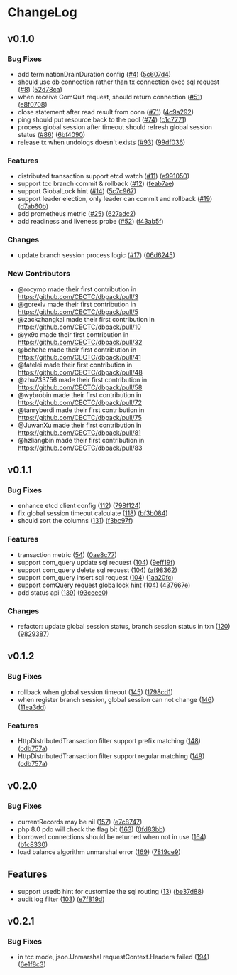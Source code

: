 # ChangeLog

## v0.1.0

### Bug Fixes

* add terminationDrainDuration config ([#4](https://github.com/cectc/dbpack/issues/4)) ([5c607d4](https://github.com/cectc/dbpack/commit/5c607d48d1149218cff3988dcb00d83da571a561))
* should use db connection rather than tx connection exec sql request ([#8](https://github.com/cectc/dbpack/pull/8)) ([52d78ca](https://github.com/cectc/dbpack/commit/52d78cab0bc414d92a5c59230f2827c8332c2bde))
* when receive ComQuit request, should return connection ([#51](https://github.com/cectc/dbpack/pull/51)) ([e8f0708](https://github.com/cectc/dbpack/commit/e8f07086ccf76a7112f00512e3ed3f6e94aff410))
* close statement after read result from conn ([#71](https://github.com/cectc/dbpack/pull/71)) ([4c9a292](https://github.com/cectc/dbpack/commit/4c9a29271d73df0ff8daf92c3faebf1540b0cf01))
* ping should put resource back to the pool ([#74](https://github.com/cectc/dbpack/pull/74)) ([c1c7771](https://github.com/cectc/dbpack/commit/c1c77710398ad58d7d3809ad66312550b0931236))
* process global session after timeout should refresh global session status ([#86](https://github.com/cectc/dbpack/pull/86)) ([6bf4090](https://github.com/cectc/dbpack/commit/6bf4090fbe897c60c229ac172fdb0c14720066ee))
* release tx when undologs doesn't exists ([#93](https://github.com/cectc/dbpack/pull/93)) ([99df036](https://github.com/cectc/dbpack/commit/99df0361ca1cf7876daa66151cf6bb462d0fd3bb))

### Features

* distributed transaction support etcd watch ([#11](https://github.com/cectc/dbpack/pull/11)) ([e991050](https://github.com/cectc/dbpack/commit/e9910501e32d23741f99f5fe9ece1077ba1b348c))
* support tcc branch commit & rollback ([#12](https://github.com/cectc/dbpack/issues/12)) ([feab7ae](https://github.com/cectc/dbpack/commit/feab7aefe819bf3217363994c67515b887f8adb9))
* support GlobalLock hint ([#14](https://github.com/cectc/dbpack/issues/14)) ([5c7c967](https://github.com/cectc/dbpack/commit/5c7c96797539943ed75495d1cfa92f6094ff548e))
* support leader election, only leader can commit and rollback ([#19](https://github.com/cectc/dbpack/pull/19)) ([d7ab60b](https://github.com/cectc/dbpack/commit/d7ab60b6ed5547f1bc9a6c426e1fb9ee21d6f4f3))
* add prometheus metric ([#25](https://github.com/cectc/dbpack/issues/25)) ([627adc2](https://github.com/cectc/dbpack/commit/627adc2ced9da499e6b658f718b23417e7df9903))
* add readiness and liveness probe ([#52](https://github.com/cectc/dbpack/issues/52)) ([f43ab5f](https://github.com/cectc/dbpack/commit/f43ab5f4ed6eafaf950a73e241c536849a16e4f9))

### Changes

* update branch session process logic ([#17](https://github.com/cectc/dbpack/pull/17)) ([06d6245](https://github.com/cectc/dbpack/commit/06d624511c65a379e73dae91c2be4fb3785b9bf0))

### New Contributors
* @rocymp made their first contribution in https://github.com/CECTC/dbpack/pull/3
* @gorexlv made their first contribution in https://github.com/CECTC/dbpack/pull/5
* @zackzhangkai made their first contribution in https://github.com/CECTC/dbpack/pull/10
* @yx9o made their first contribution in https://github.com/CECTC/dbpack/pull/32
* @bohehe made their first contribution in https://github.com/CECTC/dbpack/pull/41
* @fatelei made their first contribution in https://github.com/CECTC/dbpack/pull/48
* @zhu733756 made their first contribution in https://github.com/CECTC/dbpack/pull/58
* @wybrobin made their first contribution in https://github.com/CECTC/dbpack/pull/72
* @tanryberdi made their first contribution in https://github.com/CECTC/dbpack/pull/75
* @JuwanXu made their first contribution in https://github.com/CECTC/dbpack/pull/81
* @hzliangbin made their first contribution in https://github.com/CECTC/dbpack/pull/83

## v0.1.1

### Bug Fixes

* enhance etcd client config ([112](https://github.com/CECTC/dbpack/pull/112])) ([798f124](https://github.com/cectc/dbpack/commit/798f124a6b33a4f83a734ac9a971ff8760dcffbf))
* fix global session timeout calculate ([118](https://github.com/CECTC/dbpack/pull/118)) ([bf3b084](https://github.com/cectc/dbpack/commit/bf3b08418485347da83af5c061a59839c1bace9e))
* should sort the columns ([131](https://github.com/CECTC/dbpack/pull/131)) ([f3bc97f](https://github.com/cectc/dbpack/commit/f3bc97fe095c2eaeda0f6d1eb0dabb22a9fc7020))

### Features

* transaction metric ([54](https://github.com/CECTC/dbpack/issues/54)) ([0ae8c77](https://github.com/cectc/dbpack/commit/0ae8c774106b58f5dbbfa045d4a8591fb913c929))
* support com_query update sql request ([104](https://github.com/CECTC/dbpack/issues/104)) ([9eff19f](https://github.com/cectc/dbpack/commit/9eff19fd1e40f6a63722e7e61f84218718c3b956))
* support com_query delete sql request ([104](https://github.com/CECTC/dbpack/issues/104)) ([af98362](https://github.com/cectc/dbpack/commit/af983621f0e6249bacc5a7bf6852d884a302c09e))
* support com_query insert sql request ([104](https://github.com/CECTC/dbpack/issues/104)) ([1aa20fc](https://github.com/cectc/dbpack/commit/1aa20fcb5853f144ad5044649af9112fdb540b69))
* support comQuery request globallock hint ([104](https://github.com/CECTC/dbpack/issues/104)) ([437667e](https://github.com/cectc/dbpack/commit/437667e46b70e4d3ddd91d574495d3a478812204))
* add status api ([139](https://github.com/CECTC/dbpack/pull/139)) ([93ceee0](https://github.com/cectc/dbpack/commit/93ceee08d46420b422f5490c4b6e8f2120805370))

### Changes

* refactor: update global session status, branch session status in txn ([120](https://github.com/CECTC/dbpack/pull/120)) ([9829387](https://github.com/cectc/dbpack/commit/9829387cd519551e9d8c16f1c373712c20a41e6e))

## v0.1.2

### Bug Fixes

* rollback when global session timeout ([145](https://github.com/CECTC/dbpack/pull/145])) ([1798cd1](https://github.com/cectc/dbpack/commit/1798cd1070d7b44e8ad69de70cc71c8f749d5034))
* when register branch session, global session can not change ([146](https://github.com/CECTC/dbpack/issues/146])) ([11ea3dd](https://github.com/cectc/dbpack/commit/11ea3dd1a0e1b40bb195c843b667378816236177))

### Features

* HttpDistributedTransaction filter support prefix matching ([148](https://github.com/CECTC/dbpack/pull/148])) ([cdb757a](https://github.com/cectc/dbpack/commit/cdb757ad70ccd3dc5f07fa7ff22a2c523adc0e6a))
* HttpDistributedTransaction filter support regular matching ([149](https://github.com/CECTC/dbpack/pull/149])) ([cdb757a](https://github.com/cectc/dbpack/commit/cdb757ad70ccd3dc5f07fa7ff22a2c523adc0e6a))

## v0.2.0

### Bug Fixes

* currentRecords may be nil ([157](https://github.com/CECTC/dbpack/pull/157)) ([e7c8747](https://github.com/CECTC/dbpack/commit/e7c8747747144241e9841c56b3fd88e60fc01516))
* php 8.0 pdo will check the flag bit ([163](https://github.com/CECTC/dbpack/pull/163)) ([0fd83bb](https://github.com/CECTC/dbpack/commit/0fd83bb963701efe8a35f1dbafb7b499e055c233))
* borrowed connections should be returned when not in use ([164](https://github.com/CECTC/dbpack/pull/164)) ([b1c8330](https://github.com/CECTC/dbpack/commit/b1c8330af05e2f10c2bbe5c6584f7d1f98ef0945))
* load balance algorithm unmarshal error ([169](https://github.com/CECTC/dbpack/pull/169)) ([7819ce9](https://github.com/CECTC/dbpack/commit/7819ce95250a989104c4994b004b01a7e8801dee))

## Features

* support usedb hint for customize the sql routing ([13](https://github.com/CECTC/dbpack/issues/13)) ([be37d88](https://github.com/CECTC/dbpack/commit/be37d88f356e807d90fe57ffe17296752f65b7d5))
* audit log filter ([103](https://github.com/CECTC/dbpack/issues/103)) ([e7f819d](https://github.com/CECTC/dbpack/commit/e7f819da076b7534dbc56d90dea3cd6c147eb64d))

## v0.2.1

### Bug Fixes

* in tcc mode, json.Unmarshal requestContext.Headers failed ([194](https://github.com/CECTC/dbpack/issues/194)) ([6e1f8c3](https://github.com/CECTC/dbpack/commit/6e1f8c3b7a9b558e72ed84807cfb0364e1fc89c0))
